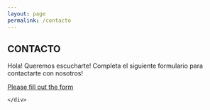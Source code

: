 ```yaml
---
layout: page
permalink: /contacto
---
```

<div class="contact">
	<div class="container" id="contacto">
		<h2>CONTACTO</h2>
		<p>Hola! Queremos escucharte! Completa el siguiente formulario para contactarte con nosotros!</p>
	<!-- BEGIN Podio web form -->
<script src="https://podio.com/webforms/24680502/1811991.js"></script>
<script type="text/javascript">
  _podioWebForm.render("1811991")
</script>
<noscript>
  <a href="https://podio.com/webforms/24680502/1811991" target="_blank">Please fill out the form</a>
</noscript>
<!-- END Podio web form -->


	</div>
</div>